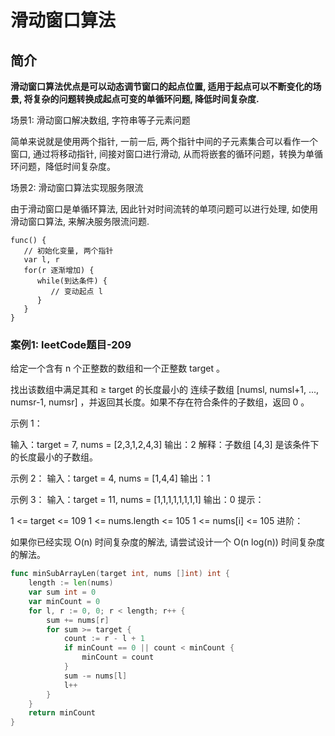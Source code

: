 # 滑动窗口算法

## 简介

**滑动窗口算法优点是可以动态调节窗口的起点位置, 适用于起点可以不断变化的场景, 将复杂的问题转换成起点可变的单循环问题, 降低时间复杂度.**

场景1: 滑动窗口解决数组, 字符串等子元素问题

   简单来说就是使用两个指针, 一前一后, 两个指针中间的子元素集合可以看作一个窗口, 通过将移动指针, 间接对窗口进行滑动, 从而将嵌套的循环问题，转换为单循环问题，降低时间复杂度。

场景2: 滑动窗口算法实现服务限流

   由于滑动窗口是单循环算法, 因此针对时间流转的单项问题可以进行处理, 如使用滑动窗口算法, 来解决服务限流问题.

```code
func() {
   // 初始化变量, 两个指针
   var l, r
   for(r 逐渐增加) {
      while(到达条件) {
         // 变动起点 l
      }
   }
}
```

### 案例1: leetCode题目-209

给定一个含有 n 个正整数的数组和一个正整数 target 。

找出该数组中满足其和 ≥ target 的长度最小的 连续子数组 [numsl, numsl+1, ..., numsr-1, numsr] ，并返回其长度。如果不存在符合条件的子数组，返回 0 。

示例 1：

   输入：target = 7, nums = [2,3,1,2,4,3]
   输出：2
   解释：子数组 
   [4,3]
   是该条件下的长度最小的子数组。

示例 2：
   输入：target = 4, nums = [1,4,4]
   输出：1

示例 3：
   输入：target = 11, nums = [1,1,1,1,1,1,1,1]
   输出：0
   提示：

   1 <= target <= 109
   1 <= nums.length <= 105
   1 <= nums[i] <= 105
   进阶：

   如果你已经实现 O(n) 时间复杂度的解法, 请尝试设计一个 O(n log(n)) 时间复杂度的解法。

```go
func minSubArrayLen(target int, nums []int) int {
	length := len(nums)
	var sum int = 0
	var minCount = 0
	for l, r := 0, 0; r < length; r++ {
		sum += nums[r]
		for sum >= target {
			count := r - l + 1
			if minCount == 0 || count < minCount {
				minCount = count
			}
			sum -= nums[l]
			l++
		}
	}
	return minCount
}
```
